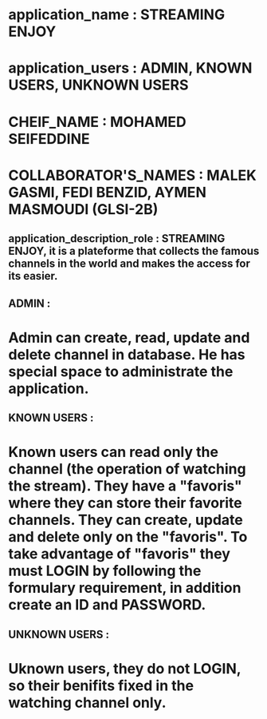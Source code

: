 # application_name : STREAMING ENJOY 
# application_users : ADMIN, KNOWN USERS, UNKNOWN USERS
# CHEIF_NAME : MOHAMED SEIFEDDINE 
# COLLABORATOR'S_NAMES : MALEK GASMI, FEDI BENZID, AYMEN MASMOUDI (GLSI-2B)

## application_description_role : STREAMING ENJOY, it is a plateforme that collects the famous channels in the world and makes the access for its easier.

## ADMIN : 
# Admin can create, read, update and delete channel in database. He has special space to administrate the application.

## KNOWN USERS : 
# Known users can read only the channel (the operation of watching the stream). They have a "favoris" where they can store their favorite channels. They can create, update and delete only on the "favoris". To take advantage of "favoris" they must LOGIN by following the formulary requirement, in addition create an ID and PASSWORD.

## UNKNOWN USERS :
# Uknown users, they do not LOGIN, so their benifits fixed in the watching channel only.